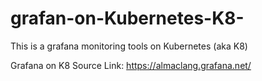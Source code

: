 # grafan-on-Kubernetes-K8-
This is a grafana monitoring tools on Kubernetes (aka K8)

Grafana on K8 Source Link: https://almaclang.grafana.net/

